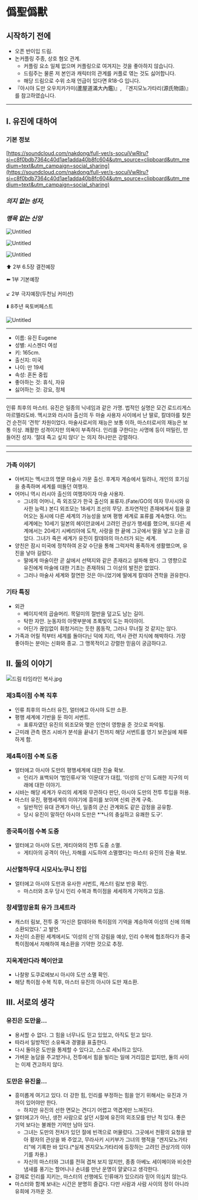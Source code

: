 # 僞聖僞獸

## 시작하기 전에

- 오픈 반이입 드림.
- 논커플링 주종, 상호 혐오 관계.
    - 커플링 요소 일체 없으며 커플링으로 여겨지는 것을 좋아하지 않습니다.
    - 드림주는 물론 저 본인과 캐릭터의 관계를 커플로 엮는 것도 싫어합니다.
    - 해당 드림으로 수위 소재 언급이 있다면 R18-G 입니다.
- 『아시야 도만 오우치카가미(蘆屋道滿大內鑑)』, 『겐지모노가타리(源氏物語)』를 참고하였습니다.

---

## I. 유진에 대하여

### 기본 정보

[https://soundcloud.com/nakdong/full-ver/s-socuiVwRlru?si=c8f0bdb7364c40d1ae1adda40b8fc604&utm_source=clipboard&utm_medium=text&utm_campaign=social_sharing](https://soundcloud.com/nakdong/full-ver/s-socuiVwRlru?si=c8f0bdb7364c40d1ae1adda40b8fc604&utm_source=clipboard&utm_medium=text&utm_campaign=social_sharing)

### ***의지 없는 성자,***

### ***맹목 없는 신앙***

![Untitled](%E5%83%9E%E8%81%96%E5%83%9E%E7%8D%B8%201834c84d499d48cbb3699224724dc276/Untitled.png)

![Untitled](%E5%83%9E%E8%81%96%E5%83%9E%E7%8D%B8%201834c84d499d48cbb3699224724dc276/Untitled%201.png)

![Untitled](%E5%83%9E%E8%81%96%E5%83%9E%E7%8D%B8%201834c84d499d48cbb3699224724dc276/Untitled%202.png)

⬆️ 2부 6.5장 결전예장

⬅️ 1부 기본예장

↙ 2부 극지예장(두천님 커미션)

⬇️ 8주년 옥토버페스트

![Untitled](%E5%83%9E%E8%81%96%E5%83%9E%E7%8D%B8%201834c84d499d48cbb3699224724dc276/Untitled%203.png)

---

- 이름: 유진 Eugene
- 성별: 시스젠더 여성
- 키: 165cm.
- 출신지: 미국
- 나이: 만 19세
- 속성: 혼돈 중립
- 좋아하는 것: 휴식, 자유
- 싫어하는 것: 강요, 정체

---

인류 최후의 마스터. 유진은 일종의 닉네임과 같은 가명. 법적인 실명은 모건 로드리게스 마르멜라도바. 멕시코와 러시아 출신의 두 마술 사용자 사이에서 난 딸로, 칼데아를 찾은 건 순전히 ‘견학’ 차원이었다. 마술사로서의 재능은 보통 이하, 마스터로서의 재능은 보통 이상. 쾌활한 성격이지만 의욕이 부족하다. 인리를 구한다는 사명에 등이 떠밀린, 만들어진 성자. ‘절대 죽고 싶지 않다’ 는 의지 하나만은 강렬하다. 

---

---

### 가족 이야기

- 아버지는 멕시코의 명문 마술사 가문 출신. 후계자 계승에서 밀려나, 개인의 호기심을 충족하며 세계를 떠돌던 여행자.
- 어머니 역시 러시아 출신의 여행자이자 마술 사용자.
    - 그녀의 어머니, 즉 외조모가 한국 출신의 표류자.(Fate/GO의 여자 무사시와 유사한 능력.) 본디 외조모는 18세기 조선의 무당. 초자연적인 존재에게서 힘을 끌어오는 동시에 다른 세계의 가능성을 보며 평행 세계로 표류를 계속했다. 어느 세계에는 10세기 일본의 헤이안쿄에서 고려인 관상가 행세를 했으며, 또다른 세계에서는 20세기 시베리아에 도착, 사랑을 한 끝에 그곳에서 딸을 낳고 눈을 감았다. 그녀가 죽은 세계가 유진이 칼데아의 마스터가 되는 세계.
- 양친은 잠시 미국에 정착하여 온갖 수단을 통해 그럭저럭 풍족하게 생활했으며, 유진을 낳아 길렀다.
    - 딸에게 마술이란 곧 삶에서 선택지와 같은 존재라고 설파해 왔다. 그 영향으로 유진에게 마술에 대한 기초는 존재하되 그 이상의 발전은 없었다.
    - 그러나 마술사 세계와 절연한 것은 아니었기에 딸에게 칼데아 견학을 권유한다.

### 기타 특징

- 외관
    - 베이지색의 곱슬머리. 목덜미의 절반을 덮고도 남는 길이.
    - 탁한 자안. 눈동자의 아랫부분에 초록빛이 도는 파이아이.
    - 어딘가 끊임없이 휘청거리는 듯한 몸동작, 그러나 무너질 것 같지는 않다.
- 가족과 어릴 적부터 세계를 돌아다닌 덕에 지리, 역사 관련 지식에 해박하다. 가장 좋아하는 분야는 신화와 종교. 그 맹목적이고 강렬한 믿음이 궁금하다고.

## II. 둘의 이야기

![드림 타임라인 복사.jpg](%E5%83%9E%E8%81%96%E5%83%9E%E7%8D%B8%201834c84d499d48cbb3699224724dc276/%25EB%2593%259C%25EB%25A6%25BC_%25ED%2583%2580%25EC%259E%2584%25EB%259D%25BC%25EC%259D%25B8_%25EB%25B3%25B5%25EC%2582%25AC.jpg)

### 제3특이점 수복 직후

- 인류 최후의 마스터 유진, 얼터에고 아시야 도만 소환.
- 평행 세계에 기반을 둔 하이 서번트.
    - 표류자였던 유진의 외조모와 맺은 인연이 영향을 준 것으로 파악됨.
- 근미래 관측 렌즈 시바가 분석을 끝내기 전까지 해당 서번트를 영기 보관실에 체류하게 함.

### 제4특이점 수복 도중

- 얼터에고 아시야 도만의 평행세계에 대한 진술 확보.
    - 인리가 표백되어 ‘범인류사’와 ‘이문대’가 대립, ‘이성의 신’이 도래한 지구의 미래에 대한 이야기.
- 시바는 해당 세계가 우리의 세계와 무관하다 판단, 아시야 도만의 전투 투입을 허용.
- 마스터 유진, 평행세계의 이야기에 흥미를 보이며 신뢰 관계 구축.
    - 일반적인 유대 관계가 아닌, 일종의 군신 관계와도 같은 감정을 공유함.
    - 당시 유진이 말하던 아시야 도만은 *‘*나의 충실하고 유쾌한 도구’.

### 종국특이점 수복 도중

- 얼터에고 아시야 도만, 게티아와의 전투 도중 소멸.
    - 게티아의 공격이 아닌, 자해를 시도하여 소멸했다는 마스터 유진의 진술 확보.

### 시산혈하무대 시모사노쿠니 진입

- 얼터에고 아시야 도만과 유사한 서번트, 캐스터 림보 반응 확인.
    - 마스터와 조우 당시 인리 수복과 특이점을 세세하게 기억하고 있음.

### 창세멸망윤회 유가 크셰트라

- 캐스터 림보, 전투 중 ‘자신은 칼데아와 특이점의 기억을 계승하여 이성의 신에 의해 소환되었다.’ 고 발언.
- 자신이 소환된 세계에서도 ‘이성의 신’의 강림을 예상, 인리 수복에 협조하다가 종국특이점에서 자해하여 재소환을 기약한 것으로 추정.

### 지옥계만다라 헤이안쿄

- 나찰왕 도쿠로에보시 아시야 도만 소멸 확인.
- 해당 특이점 수복 직후, 마스터 유진의 아시야 도만 재소환.

## III. 서로의 생각

### 유진은 도만을…

- 용서할 수 없다. 그 힘을 너무나도 믿고 있었고, 아직도 믿고 있다.
- 따라서 일방적인 소유욕과 경멸을 표출한다.
- 다시 돌아온 도만을 통제할 수 있다고, 스스로 세뇌하고 있다.
- 가벼운 농담을 주고받거나, 전투에서 힘을 빌리는 일에 거리낌은 없지만, 둘의 사이는 이제 견고하지 않다.

### 도만은 유진을…

- 흥미롭게 여기고 있다. 더 강한 힘, 인리를 부정하는 힘을 얻기 위해서는 유진과 가까이 있어야만 한다.
    - 하지만 유진의 선한 면모는 견디기 어렵고 역겹게만 느껴진다.
- 얼터에고가 아닌, 생전 사람으로 살던 시절에 유진의 외조모를 만난 적 있다. 좋은 기억 보다는 불쾌한 기억만 남아 있다.
    - 그녀는 도만의 전처가 있던 절에 빈객으로 머물렀다. 그곳에서 천황의 요청을 받아 황자의 관상을 봐 주었고, 무라사키 시키부가 그녀의 행적을  “겐지모노가타리”에 기록한 바 있다.(*실제 겐지모노가타리에 등장하는 고려인 관상가의 이야기를 차용.)
    - 자신의 마스터와 그녀를 전혀 겹쳐 보지 않지만, 종종 아베노 세이메이와 비슷한 냄새를 풍기는 할머니나 손녀를 만난 운명이 얄궃다고 생각한다.
- 강제로 인리를 지키는, 마스터의 선행에도 인류애가 있으리라 믿어 의심치 않는다.
- 마스터와 함께 보내는 시간은 분명히 즐겁다. 다만 사람과 사람 사이의 정이 아니라 유희에 가까운 것.